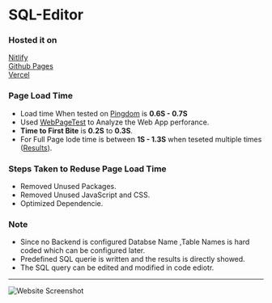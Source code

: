 # SQL-Editor

### Hosted it on
  [Nitlify](https://csb-4fzzm.netlify.app/) \
  [Github Pages](https://lvrchaitanya.github.io/csb-4fzzm/)\
  [Vercel](https://csb-4fzzm-reoel9n4d-lvrchaitanya.vercel.app/)
  
 ### Page Load Time
  * Load time When tested on [Pingdom](https://tools.pingdom.com/#5ee5c681a6800000) is **0.6S - 0.7S**
  * Used [WebPageTest](https://www.webpagetest.org/easy) to Analyze the Web App perforance.
  * **Time to First Bite** is **0.2S** to **0.3S**. 
  * For Full Page lode time is between **1S - 1.3S** when teseted multiple times ([Results](https://www.webpagetest.org/result/210830_AiDc7J_49a5ed5882664b3672b46c1507eab4b7/)).
 
 ### Steps Taken to Reduse Page Load Time
 * Removed Unused Packages.
 * Removed Unused JavaScript and CSS.
 * Optimized Dependencie.

 ### Note
 * Since no Backend is configured Databse Name ,Table Names is hard coded which can be configured later.
 * Predefined SQL querie is written and the results is directly showed.
 * The SQL query can be edited and modified in code ediotr.

---
![Website Screenshot](https://user-images.githubusercontent.com/46523605/131338364-dfca4bd4-c1bd-4217-b190-495958d4cafd.png)

   

